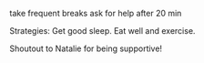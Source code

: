 take frequent breaks
ask for help after 20 min

Strategies: Get good sleep. Eat well and exercise.

Shoutout to Natalie for being supportive!
